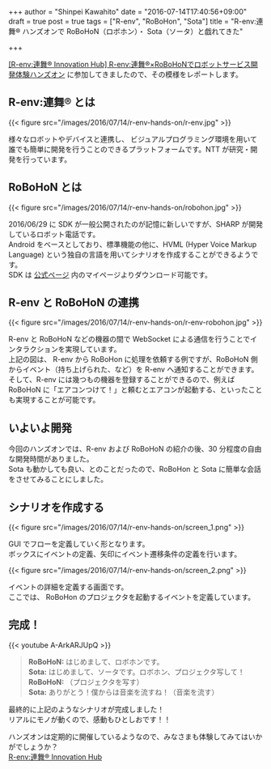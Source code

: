 +++
author = "Shinpei Kawahito"
date = "2016-07-14T17:40:56+09:00"
draft = true
post = true
tags = ["R-env", "RoBoHon", "Sota"]
title = "R-env:連舞® ハンズオンで RoBoHoN（ロボホン）・ Sota（ソータ）と戯れてきた"


+++

[[R-env:連舞® Innovation Hub] R-env:連舞®×RoBoHoNでロボットサービス開発体験ハンズオン](https://r-env.doorkeeper.jp/events/48273) に参加してきましたので、その模様をレポートします。

## R-env:連舞® とは
{{< figure src="/images/2016/07/14/r-env-hands-on/r-env.jpg" >}}

様々なロボットやデバイスと連携し、 ビジュアルプログラミング環境を用いて誰でも簡単に開発を行うことのできるプラットフォームです。NTT が研究・開発を行っています。  

## RoBoHoN とは
{{< figure src="/images/2016/07/14/r-env-hands-on/robohon.jpg" >}}

2016/06/29 に SDK が一般公開されたのが記憶に新しいですが、SHARP が開発しているロボット電話です。  
Android をベースとしており、標準機能の他に、HVML (Hyper Voice Markup Language) という独自の言語を用いてシナリオを作成することができるようです。  
SDK は [公式ページ](https://robohon.com/) 内のマイページよりダウンロード可能です。


## R-env と RoBoHoN の連携
{{< figure src="/images/2016/07/14/r-env-hands-on/r-env-robohon.jpg" >}}

R-env と RoBoHoN などの機器の間で WebSocket による通信を行うことでインタラクションを実現しています。  
上記の図は、 R-env から RoBoHon に処理を依頼する例ですが、RoBoHoN 側からイベント（持ち上げられた、など）を R-env へ通知することができます。  
そして、R-env には幾つもの機器を登録することができるので、例えば RoBoHoN に「エアコンつけて！」と頼むとエアコンが起動する、といったことも実現することが可能です。

## いよいよ開発
今回のハンズオンでは、R-env および RoBoHoN の紹介の後、30 分程度の自由な開発時間がありました。  
Sota も動かしても良い、とのことだったので、RoBoHon と Sota に簡単な会話をさせてみることにしました。

## シナリオを作成する
{{< figure src="/images/2016/07/14/r-env-hands-on/screen_1.png" >}}

GUI でフローを定義していく形となります。  
ボックスにイベントの定義、矢印にイベント遷移条件の定義を行います。

{{< figure src="/images/2016/07/14/r-env-hands-on/screen_2.png" >}}

イベントの詳細を定義する画面です。  
ここでは、 RoBoHon のプロジェクタを起動するイベントを定義しています。

## 完成！
{{< youtube A-ArkARJUpQ >}}

> **RoBoHoN:** はじめまして、ロボホンです。  
**Sota:** はじめまして、ソータです。ロボホン、プロジェクタ写して！  
**RoBoHoN:** （プロジェクタを写す）  
**Sota:** ありがとう！僕からは音楽を流すね！（音楽を流す）

最終的に上記のようなシナリオが完成しました！  
リアルにモノが動くので、感動もひとしおです！！

ハンズオンは定期的に開催しているようなので、みなさまも体験してみてはいかがでしょうか？  
[R-env:連舞® Innovation Hub](https://r-env.doorkeeper.jp/)
